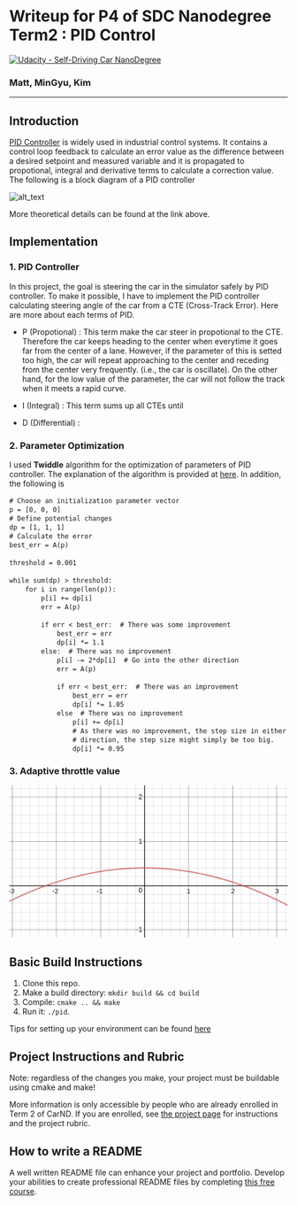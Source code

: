 # Writeup for P4 of SDC Nanodegree Term2 : PID Control
[![Udacity - Self-Driving Car NanoDegree](https://s3.amazonaws.com/udacity-sdc/github/shield-carnd.svg)](http://www.udacity.com/drive)

### Matt, MinGyu, Kim
---

[image1]: https://upload.wikimedia.org/wikipedia/commons/thumb/4/43/PID_en.svg/400px-PID_en.svg.png "PID"
[image2]: ./figures/graph_throttle.png "GRAPH_THROTTLE"

## Introduction

[PID Controller](https://en.wikipedia.org/wiki/PID_controller) is widely used in industrial control systems. It contains a control loop feedback to calculate an error value as the difference between a desired setpoint and measured variable and it is propagated to propotional, integral and derivative terms to calculate a correction value.
The following is a block diagram of a PID controller

![alt_text][image1]

More theoretical details can be found at the link above.

## Implementation

### 1. PID Controller
In this project, the goal is steering the car in the simulator safely by PID controller. To make it possible, I have to implement the PID controller calculating steering angle of the car from a CTE (Cross-Track Error). Here are more about each terms of PID.

* P (Propotional) : This term make the car steer in propotional to the CTE. Therefore the car keeps heading to the center when everytime it goes far from the center of a lane. However, if the parameter of this is setted too high, the car will repeat approaching to the center and receding from the center very frequently. (i.e., the car is oscillate). On the other hand, for the low value of the parameter, the car will not follow the track when it meets a rapid curve.

* I (Integral) : This term sums up all CTEs until 

* D (Differential) :

### 2. Parameter Optimization

I used **Twiddle** algorithm for the optimization of parameters of PID controller. The explanation of the algorithm is provided at [here](https://www.youtube.com/watch?v=2uQ2BSzDvXs). In addition, the following is

```{.python}
# Choose an initialization parameter vector
p = [0, 0, 0]
# Define potential changes
dp = [1, 1, 1]
# Calculate the error
best_err = A(p)

threshold = 0.001

while sum(dp) > threshold:
    for i in range(len(p)):
        p[i] += dp[i]
        err = A(p)

        if err < best_err:  # There was some improvement
            best_err = err
            dp[i] *= 1.1
        else:  # There was no improvement
            p[i] -= 2*dp[i]  # Go into the other direction
            err = A(p)

            if err < best_err:  # There was an improvement
                best_err = err
                dp[i] *= 1.05
            else  # There was no improvement
                p[i] += dp[i]
                # As there was no improvement, the step size in either
                # direction, the step size might simply be too big.
                dp[i] *= 0.95
```

### 3. Adaptive throttle value

![alt_text][image2]

## Basic Build Instructions

1. Clone this repo.
2. Make a build directory: `mkdir build && cd build`
3. Compile: `cmake .. && make`
4. Run it: `./pid`. 

Tips for setting up your environment can be found [here](https://classroom.udacity.com/nanodegrees/nd013/parts/40f38239-66b6-46ec-ae68-03afd8a601c8/modules/0949fca6-b379-42af-a919-ee50aa304e6a/lessons/f758c44c-5e40-4e01-93b5-1a82aa4e044f/concepts/23d376c7-0195-4276-bdf0-e02f1f3c665d)

## Project Instructions and Rubric

Note: regardless of the changes you make, your project must be buildable using
cmake and make!

More information is only accessible by people who are already enrolled in Term 2
of CarND. If you are enrolled, see [the project page](https://classroom.udacity.com/nanodegrees/nd013/parts/40f38239-66b6-46ec-ae68-03afd8a601c8/modules/f1820894-8322-4bb3-81aa-b26b3c6dcbaf/lessons/e8235395-22dd-4b87-88e0-d108c5e5bbf4/concepts/6a4d8d42-6a04-4aa6-b284-1697c0fd6562)
for instructions and the project rubric.



## How to write a README
A well written README file can enhance your project and portfolio.  Develop your abilities to create professional README files by completing [this free course](https://www.udacity.com/course/writing-readmes--ud777).

